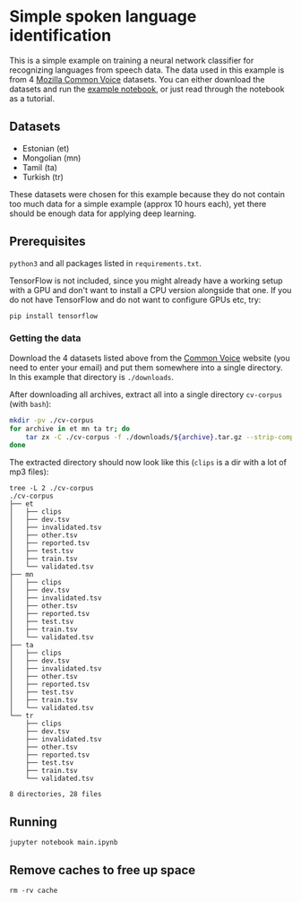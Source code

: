 # Simple spoken language identification

This is a simple example on training a neural network classifier for recognizing languages from speech data.
The data used in this example is from 4 [Mozilla Common Voice](https://commonvoice.mozilla.org/en/datasets) datasets.
You can either download the datasets and run the [example notebook](./main.ipynb), or just read through the notebook as a tutorial.

## Datasets

* Estonian (et)
* Mongolian (mn)
* Tamil (ta)
* Turkish (tr)

These datasets were chosen for this example because they do not contain too much data for a simple example (approx 10 hours each), yet there should be enough data for applying deep learning.

## Prerequisites

`python3` and all packages listed in `requirements.txt`.

TensorFlow is not included, since you might already have a working setup with a GPU and don't want to install a CPU version alongside that one.
If you do not have TensorFlow and do not want to configure GPUs etc, try:
```
pip install tensorflow
```

### Getting the data

Download the 4 datasets listed above from the [Common Voice](https://commonvoice.mozilla.org/en/datasets) website (you need to enter your email) and put them somewhere into a single directory.
In this example that directory is `./downloads`.

After downloading all archives, extract all into a single directory `cv-corpus` (with `bash`):
```bash
mkdir -pv ./cv-corpus
for archive in et mn ta tr; do
    tar zx -C ./cv-corpus -f ./downloads/${archive}.tar.gz --strip-components 1
done
```

The extracted directory should now look like this (`clips` is a dir with a lot of mp3 files):
```
tree -L 2 ./cv-corpus
./cv-corpus
├── et
│   ├── clips
│   ├── dev.tsv
│   ├── invalidated.tsv
│   ├── other.tsv
│   ├── reported.tsv
│   ├── test.tsv
│   ├── train.tsv
│   └── validated.tsv
├── mn
│   ├── clips
│   ├── dev.tsv
│   ├── invalidated.tsv
│   ├── other.tsv
│   ├── reported.tsv
│   ├── test.tsv
│   ├── train.tsv
│   └── validated.tsv
├── ta
│   ├── clips
│   ├── dev.tsv
│   ├── invalidated.tsv
│   ├── other.tsv
│   ├── reported.tsv
│   ├── test.tsv
│   ├── train.tsv
│   └── validated.tsv
└── tr
    ├── clips
    ├── dev.tsv
    ├── invalidated.tsv
    ├── other.tsv
    ├── reported.tsv
    ├── test.tsv
    ├── train.tsv
    └── validated.tsv

8 directories, 28 files
```

## Running

```
jupyter notebook main.ipynb
```

## Remove caches to free up space

```
rm -rv cache
```
